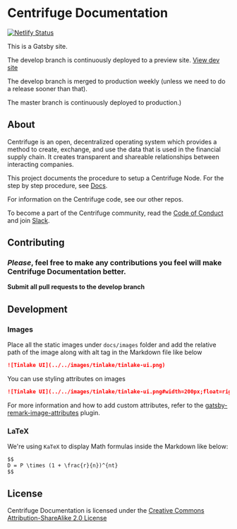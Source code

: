 # Centrifuge Documentation

[![Netlify Status](https://api.netlify.com/api/v1/badges/a7118d58-bd34-4f3d-97bd-00b8dc1ad2bd/deploy-status)](https://app.netlify.com/sites/centrifuge-documentation/deploys)

This is a Gatsby site.

The develop branch is continuously deployed to a preview site. [View dev site](http://develop.developer.centrifuge.io/)

The develop branch is merged to production weekly (unless we need to do a release sooner than that).

The master branch is continuously deployed to production.)

## About

Centrifuge is an open, decentralized operating system which provides a method to create, exchange, and use the data that is used in the financial supply chain. It creates transparent and shareable relationships between interacting companies.

This project documents the procedure to setup a Centrifuge Node. For the step by step procedure, see [Docs](https://developer.centrifuge.io/).

For information on the Centrifuge code, see our other repos.

To become a part of the Centrifuge community, read the [Code of Conduct](https://developer.centrifuge.io/cent-node/further-reading/contributing/) and join [Slack](https://centrifuge.io/slack/).

## Contributing

### _Please_, feel free to make any contributions you feel will make Centrifuge Documentation better.

**Submit all pull requests to the develop branch**

## Development

### Images

Place all the static images under `docs/images` folder and
add the relative path of the image along with alt tag in the Markdown file like below

```md
![Tinlake UI](../../images/tinlake/tinlake-ui.png)
```

You can use styling attributes on images

```md
![Tinlake UI](../../images/tinlake/tinlake-ui.png#width=200px;float=right)
```

For more information and how to add custom attributes, refer to the [gatsby-remark-image-attributes](https://github.com/rbeer/gatsby-remark-image-attributes) plugin.

### LaTeX

We're using `KaTeX` to display Math formulas inside the Markdown like below:

```
$$
D = P \times (1 + \frac{r}{n})^{nt}
$$
```

## License
Centrifuge Documentation is licensed under the [Creative Commons Attribution-ShareAlike 2.0 License](https://creativecommons.org/licenses/by-sa/2.0/deed.en_GB)
